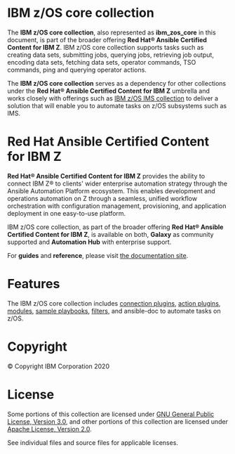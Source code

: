 IBM z/OS core collection
========================

The **IBM z/OS core collection**, also represented as **ibm\_zos\_core**
in this document, is part of the broader offering **Red Hat® Ansible
Certified Content for IBM Z**. IBM z/OS core collection supports tasks
such as creating data sets, submitting jobs, querying jobs,
retrieving job output, encoding data sets, fetching data sets, operator
commands, TSO commands, ping and querying operator actions.

The **IBM z/OS core collection** serves as a dependency for other collections
under the **Red Hat® Ansible Certified Content for IBM Z** umbrella and
works closely with offerings such as
[IBM z/OS IMS collection](https://galaxy.ansible.com/ibm/ibm_zos_ims)
to deliver a solution that will enable you to automate tasks on z/OS subsystems
such as IMS.

Red Hat Ansible Certified Content for IBM Z
===========================================

**Red Hat® Ansible Certified Content for IBM Z** provides the ability to
connect IBM Z® to clients\' wider enterprise automation strategy through
the Ansible Automation Platform ecosystem. This enables development and
operations automation on Z through a seamless, unified workflow
orchestration with configuration management, provisioning, and
application deployment in one easy-to-use platform.

IBM z/OS core collection, as part of the broader offering **Red Hat®
Ansible Certified Content for IBM Z**, is available on both, **Galaxy**
as community supported and **Automation Hub** with enterprise support.

For **guides** and **reference**, please visit [the documentation
site](https://ibm.github.io/z_ansible_collections_doc/index.html).

Features
========

The IBM z/OS core collection includes
[connection plugins](https://github.com/ansible-collections/ibm_zos_core/tree/master/plugins/connection/),
[action plugins](https://github.com/ansible-collections/ibm_zos_core/tree/master/plugins/action/),
[modules](https://github.com/ansible-collections/ibm_zos_core/tree/master/plugins/modules/),
[sample playbooks](https://github.com/ansible-collections/ibm_zos_core/tree/master/playbooks/),
[filters](https://github.com/ansible-collections/ibm_zos_core/tree/master/plugins/filter/),
and ansible-doc to automate tasks on z/OS.

Copyright
=========

© Copyright IBM Corporation 2020

License
=======

Some portions of this collection are licensed under [GNU General Public
License, Version 3.0](https://opensource.org/licenses/GPL-3.0), and
other portions of this collection are licensed under [Apache License,
Version 2.0](https://opensource.org/licenses/Apache-2.0).

See individual files and source files for applicable licenses.
